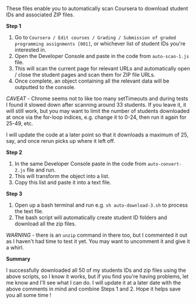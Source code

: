 These files enable you to automatically scan Coursera to download student IDs and associated ZIP files.

**Step 1**

1. Go to `Coursera / Edit courses / Grading / Submission of graded programming assignments [001]`, or whichever list of student IDs you're interested in.
2. Open the Developer Console and paste in the code from `auto-scan-1.js` file.
3. This will scan the current page for relevant URLs and automatically open / close the student pages and scan them for ZIP file URLs.
4. Once complete, an object containing all the relevant data will be outputted to the console.

*CAVEAT* - Chrome seems not to like too many setTimeouts and during tests I found it slowed down after scanning around 33 students. If you leave it, it will still work, but you may want to limit the number of students downloaded at once via the for-loop indices, e.g. change it to 0-24, then run it again for 25-49, etc.

I will update the code at a later point so that it downloads a maximum of 25, say, and once rerun picks up where it left off.

**Step 2**

1. In the same Developer Console paste in the code from `auto-convert-2.js` file and run.
2. This will transform the object into a list.
3. Copy this list and paste it into a text file.

**Step 3**

1. Open up a bash terminal and run e.g. `sh auto-download-3.sh` to process the text file.
2. The bash script will automatically create student ID folders and download all the zip files.

*WARNING* - there is an `unzip` command in there too, but I commented it out as I haven't had time to test it yet. You may want to uncomment it and give it a whirl.

**Summary**

I successfully downloaded all 50 of my students IDs and zip files using the above scripts, so I know it works, but if you find you're having problems, let me know and I'll see what I can do.
I will update it at a later date with the above comments in mind and combine Steps 1 and 2. Hope it helps save you all some time !
